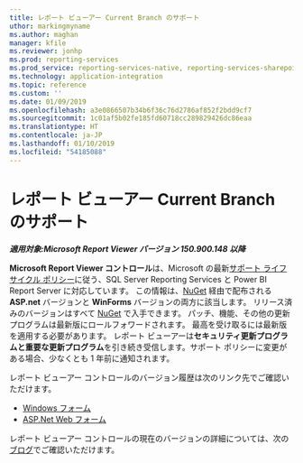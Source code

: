 ```yaml
---
title: レポート ビューアー Current Branch のサポート
uthor: markingmyname
ms.author: maghan
manager: kfile
ms.reviewer: jonhp
ms.prod: reporting-services
ms.prod_service: reporting-services-native, reporting-services-sharepoint
ms.technology: application-integration
ms.topic: reference
ms.custom: ''
ms.date: 01/09/2019
ms.openlocfilehash: a3e0866507b34b6f36c76d2786af852f2bdd9cf7
ms.sourcegitcommit: 1c01af5b02fe185fd60718cc289829426dc86eaa
ms.translationtype: HT
ms.contentlocale: ja-JP
ms.lasthandoff: 01/10/2019
ms.locfileid: "54185088"
---
```

# <a name="support-for-report-viewer-current-branch-versions"></a>レポート ビューアー Current Branch のサポート

**_適用対象:Microsoft Report Viewer バージョン 150.900.148 以降_**

**Microsoft Report Viewer コントロール**は、Microsoft の最新[サポート ライフサイクル ポリシー](https://support.microsoft.com/hub/4095338/microsoft-lifecycle-policy)に従う、SQL Server Reporting Services と Power BI Report Server に対応しています。 この情報は、[NuGet](https://www.nuget.org/) 経由で配布される **ASP.net** バージョンと **WinForms** バージョンの両方に該当します。 リリース済みのバージョンはすべて [NuGet](https://www.nuget.org/) で入手できます。 パッチ、機能、その他の更新プログラムは最新版にロールフォワードされます。 最高を受け取るには最新版を適用する必要があります。 レポート ビューアーは**セキュリティ更新プログラムと重要な更新プログラム**を引き続き受信します。サポート ポリシーに変更がある場合、少なくとも 1 年前に通知されます。

レポート ビューアー コントロールのバージョン履歴は次のリンク先でご確認いただけます。

- [Windows フォーム](https://www.nuget.org/packages/Microsoft.ReportingServices.ReportViewerControl.Winforms/)
- [ASP.Net Web フォーム](https://www.nuget.org/packages/Microsoft.ReportingServices.ReportViewerControl.WebForms/)

レポート ビューアー コントロールの現在のバージョンの詳細については、次の[ブログ](https://blogs.msdn.microsoft.com/sqlrsteamblog/2016/11/30/report-viewer-2016-control-update-now-available/)でご確認いただけます。